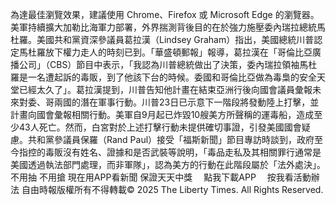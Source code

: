 為達最佳瀏覽效果，建議使用 Chrome、Firefox 或 Microsoft Edge 的瀏覽器。美軍持續擴大加勒比海軍力部署，外界揣測背後目的在於強力施壓委內瑞拉總統馬杜羅。美國共和黨資深參議員葛拉漢（Lindsey Graham）指出，美國總統川普認定馬杜羅放下權力走人的時刻已到。「華盛頓郵報」報導，葛拉漢在「哥倫比亞廣播公司」（CBS）節目中表示，「我認為川普總統做出了決策，委內瑞拉領袖馬杜羅是一名遭起訴的毒販，到了他該下台的時候。委國和哥倫比亞做為毒梟的安全天堂已經太久了」。葛拉漢提到，川普告知他計畫在結束亞洲行後向國會議員彙報未來對委、哥兩國的潛在軍事行動。川普23日已示意下一階段將發動陸上打擊，並計畫向國會彙報相關行動。美軍自9月起已炸毀10艘美方所聲稱的運毒船，造成至少43人死亡。然而，白宮對於上述打擊行動未提供確切事證，引發美國國會疑慮。共和黨參議員保羅（Rand Paul）接受「福斯新聞」節目專訪時談到，政府至今指控的毒販沒有姓名、證據和是否武裝等說明，「毒品走私及其相關罪行通常是美國透過執法部門處理，而非軍隊」，認為美方的行動在此階段屬於「法外處決」。
    不用抽 不用搶 現在用APP看新聞 保證天天中獎　
    點我下載APP　
    按我看活動辦法
自由時報版權所有不得轉載© 2025 The Liberty Times. All Rights Reserved.